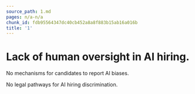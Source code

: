 ```yaml
---
source_path: 1.md
pages: n/a-n/a
chunk_id: fdb95564347dc40cb452a8a8f883b15ab16a016b
title: '1'
---
```

# Lack of human oversight in AI hiring.

No mechanisms for candidates to report AI biases.

No legal pathways for AI hiring discrimination.
